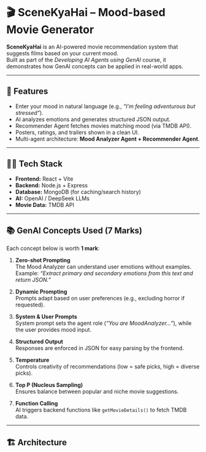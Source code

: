 # 🎬 SceneKyaHai – Mood-based Movie Generator

**SceneKyaHai** is an AI-powered movie recommendation system that suggests films based on your current mood.  
Built as part of the *Developing AI Agents using GenAI* course, it demonstrates how GenAI concepts can be applied in real-world apps.

---

## 🚀 Features
- Enter your mood in natural language (e.g., *“I’m feeling adventurous but stressed”*).
- AI analyzes emotions and generates structured JSON output.
- Recommender Agent fetches movies matching mood (via TMDB API).
- Posters, ratings, and trailers shown in a clean UI.
- Multi-agent architecture: **Mood Analyzer Agent + Recommender Agent**.

---

## 🧑‍💻 Tech Stack
- **Frontend:** React + Vite  
- **Backend:** Node.js + Express  
- **Database:** MongoDB (for caching/search history)  
- **AI:** OpenAI / DeepSeek LLMs  
- **Movie Data:** TMDB API  

---

## 📚 GenAI Concepts Used (7 Marks)
Each concept below is worth **1 mark**:

1. **Zero-shot Prompting**  
   The Mood Analyzer can understand user emotions without examples.  
   Example: *“Extract primary and secondary emotions from this text and return JSON.”*

2. **Dynamic Prompting**  
   Prompts adapt based on user preferences (e.g., excluding horror if requested).  

3. **System & User Prompts**  
   System prompt sets the agent role (*“You are MoodAnalyzer…”*), while the user provides mood input.  

4. **Structured Output**  
   Responses are enforced in JSON for easy parsing by the frontend.  

5. **Temperature**  
   Controls creativity of recommendations (low = safe picks, high = diverse picks).  

6. **Top P (Nucleus Sampling)**  
   Ensures balance between popular and niche movie suggestions.  

7. **Function Calling**  
   AI triggers backend functions like `getMovieDetails()` to fetch TMDB data.  

---

## 🏗️ Architecture
